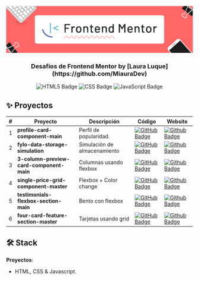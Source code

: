 <div align="center">
    <a href="https://www.javascript100.dev">
    <img src="./Banners.png" /> 
    </a>
  <h3>
    <strong>Desafios de Frontend Mentor by [Laura Luque](https://github.com/MiauraDev)</strong>
  </h3>
</div>

<p></p>

<div align="center">

![HTML5 Badge](https://img.shields.io/badge/HTML5-E34F26?&logo=html5&logoColor=white)
![CSS Badge](https://img.shields.io/badge/CSS3-1572B6?&logo=css3&logoColor=white)
![JavaScript Badge](https://img.shields.io/badge/JavaScript-F7DF1E?logo=javascript&logoColor=000&style=flat)

</div>

## ✨ Proyectos

|  #   | Proyecto         | Descripción                                                              | Código                                                                                                                                                                                   | Website                                                       |
| --- | ---------------- | ------------------------------------------------------------------------ | ---------------------------------------------------------------------------------------------------------------------------------------------------------------------------------------- | ------------------------------------------------------------- |
| 1   | **profile-card-component-main** | Perfil de popularidad. | [![GitHub Badge](https://img.shields.io/badge/Código-181717?logo=github&logoColor=fff&style=flat-square)](https://github.com/MiauraDev/Frontend-mentor/tree/main/1%20profile-card-component-main) | [![Github Badge](https://img.shields.io/badge/Website-000?logo=github&logoColor=fff&style=flat-square)](https://miauradev.github.io/Frontend-mentor/1%20profile-card-component-main/) |
| 2   | **fylo-data-storage-simulation** | Simulación de almacenamiento | [![GitHub Badge](https://img.shields.io/badge/Código-181717?logo=github&logoColor=fff&style=flat-square)](https://github.com/MiauraDev/Frontend-mentor/tree/main/2%20fylo-data-storage-simulation) | [![Github Badge](https://img.shields.io/badge/Website-000?logo=github&logoColor=fff&style=flat-square)](https://miauradev.github.io/Frontend-mentor//2%20fylo-data-storage-simulation/) |
| 3   | **3-column-preview-card-component-main** | Columnas usando flexbox | [![GitHub Badge](https://img.shields.io/badge/Código-181717?logo=github&logoColor=fff&style=flat-square)](https://github.com/MiauraDev/Frontend-mentor/tree/main/3%203-column-preview-card-component-main) | [![Github Badge](https://img.shields.io/badge/Website-000?logo=github&logoColor=fff&style=flat-square)](https://miauradev.github.io/Frontend-mentor/4%203-column-preview-card-component-main/) |
| 4   | **single-price-grid-component-master** | Flexbox + Color change | [![GitHub Badge](https://img.shields.io/badge/Código-181717?logo=github&logoColor=fff&style=flat-square)](https://github.com/MiauraDev/Frontend-mentor/tree/main/4%20single-price-grid-component-master) | [![Github Badge](https://img.shields.io/badge/Website-000?logo=github&logoColor=fff&style=flat-square)](https://miauradev.github.io/Frontend-mentor/4%20single-price-grid-component-master/) |
| 5   | **testimonials-flexbox-section-main** | Bento con flexbox | [![GitHub Badge](https://img.shields.io/badge/Código-181717?logo=github&logoColor=fff&style=flat-square)](https://github.com/MiauraDev/Frontend-mentor/tree/main/5%20testimonials-flexbox-section-main) | [![Github Badge](https://img.shields.io/badge/Website-000?logo=github&logoColor=fff&style=flat-square)](https://miauradev.github.io/Frontend-mentor/5%20testimonials-flexbox-section-main/) |
| 6   | **four-card-feature-section-master** | Tarjetas usando grid| [![GitHub Badge](https://img.shields.io/badge/Código-181717?logo=github&logoColor=fff&style=flat-square)](https://github.com/MiauraDev/Frontend-mentor/tree/main/6%20four-card-feature-section-master) | [![Github Badge](https://img.shields.io/badge/Website-000?logo=github&logoColor=fff&style=flat-square)](https://miauradev.github.io/Frontend-mentor/6%20four-card-feature-section-master/) |



## 🛠️ Stack

**Proyectos**:
- HTML, CSS & Javascript.